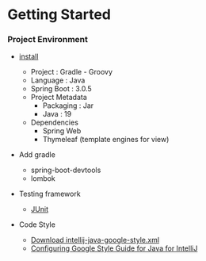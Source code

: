 # Getting Started

### Project Environment
* [install](https://start.spring.io/)
    * Project : Gradle - Groovy
    * Language : Java
    * Spring Boot : 3.0.5
    * Project Metadata
        * Packaging : Jar
        * Java : 19
    * Dependencies
        * Spring Web
        * Thymeleaf (template engines for view)
    
* Add gradle
    * spring-boot-devtools
    * lombok
    
* Testing framework
    * [JUnit](https://junit.org/junit5/)
    
* Code Style
    * [Download intellij-java-google-style.xml](https://github.com/google/styleguide/blob/gh-pages/intellij-java-google-style.xml)
    * [Configuring Google Style Guide for Java for IntelliJ](https://medium.com/swlh/configuring-google-style-guide-for-java-for-intellij-c727af4ef248)